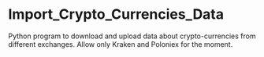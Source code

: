 # Import_Crypto_Currencies_Data
Python program to download and upload data about crypto-currencies from different exchanges. 
Allow only Kraken and Poloniex for the moment.
